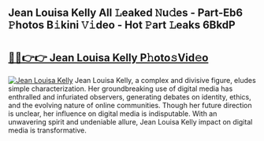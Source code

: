 ## Jean Louisa Kelly All 𝙻eaked 𝙽u𝚍es - Part-Eb6 𝙿hotos B𝚒kini 𝚅𝚒deo - Hot 𝙿art 𝙻eaks 6BkdP

# <h2><a href="http://ld1a0d8.urlbe.top/?page=Jean+Louisa+Kelly">🔗🔗👉👉 Jean Louisa Kelly P𝚑oto𝚜Vid𝚎o</a></h2>

[![Jean Louisa Kelly](https://i.imgur.com/eBuTRDB.gif)](http://ld1a0d8.urlbe.top/?page=Jean+Louisa+Kelly)
Jean Louisa Kelly, a complex and divisive figure, eludes simple characterization. Her groundbreaking use of digital media has enthralled and infuriated observers, generating debates on identity, ethics, and the evolving nature of online communities. Though her future direction is unclear, her influence on digital media is indisputable. With an unwavering spirit and undeniable allure, Jean Louisa Kelly impact on digital media is transformative.
